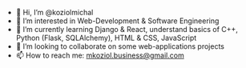 - 👋  Hi, I’m @koziolmichal
- 👀  I’m interested in Web-Development & Software Engineering
- 🌱  I’m currently learning Django & React, understand basics of C++, Python (Flask, SQLAlchemy), HTML & CSS, JavaScript
- 💞️  I’m looking to collaborate on some web-applications projects
- 📫  How to reach me: mkoziol.business@gmail.com

<!---
koziolmichal/koziolmichal is a ✨ special ✨ repository because its `README.md` (this file) appears on your GitHub profile.
You can click the Preview link to take a look at your changes.
--->
